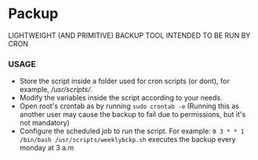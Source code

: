 # Packup
LIGHTWEIGHT (AND PRIMITIVE) BACKUP TOOL INTENDED TO BE RUN BY CRON

### USAGE
* Store the script inside a folder used for cron scripts (or dont), for example, */usr/scripts/*.
* Modify the variables inside the script according to your needs.
* Open root's crontab as by running `sudo crontab -e` (Running this as another user may cause the backup to fail due to permissions, but it's not mandatory)
* Configure the scheduled job to run the script. For example: `0 3 * * 1 /bin/bash /usr/scripts/weeklybckp.sh` executes the backup every monday at 3 a.m
